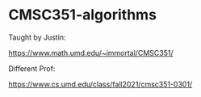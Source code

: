 # CMSC351-algorithms

Taught by Justin:

https://www.math.umd.edu/~immortal/CMSC351/


Different Prof:

https://www.cs.umd.edu/class/fall2021/cmsc351-0301/
